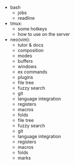 - bash
	- jobs
	- readline
- tmux:
	- some hotkeys
	- how to use on the server
- neo(vim):
	- tutor & docs
	- composition
	- modes
	- buffers
	- windows
	- ex commands
	- plugins
	- file tree
	- fuzzy search
	- git
	- language integration
	- registers
	- macros
	- folds
	- file tree
	- fuzzy search
	- git
	- language integration
	- registers
	- macros
	- folds
	- marks
